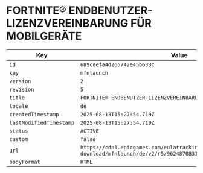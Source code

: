 # FORTNITE® ENDBENUTZER-LIZENZVEREINBARUNG FÜR MOBILGERÄTE

| Key | Value |
| --- | ----- |
| `id` | `689caefa4d265742e45b633c` |
| `key` | `mfnlaunch` |
| `version` | `2` |
| `revision` | `5` |
| `title` | `FORTNITE® ENDBENUTZER-LIZENZVEREINBARUNG FÜR MOBILGERÄTE` |
| `locale` | `de` |
| `createdTimestamp` | `2025-08-13T15:27:54.719Z` |
| `lastModifiedTimestamp` | `2025-08-13T15:27:54.719Z` |
| `status` | `ACTIVE` |
| `custom` | `false` |
| `url` | `https://cdn1.epicgames.com/eulatracking-download/mfnlaunch/de/v2/r5/96248708318358237cd165c25921ab7f.pdf` |
| `bodyFormat` | `HTML` |
